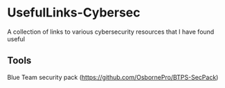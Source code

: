 # UsefulLinks-Cybersec
A collection of links to various cybersecurity resources that I have found useful  
## Tools
Blue Team security pack (https://github.com/OsbornePro/BTPS-SecPack)
